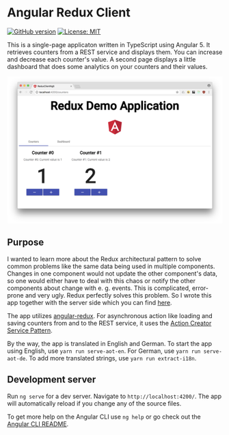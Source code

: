# Angular Redux Client

[![GitHub version](https://badge.fury.io/gh/MichaelKaaden%2Fredux-client-ng5.svg)](https://badge.fury.io/gh/MichaelKaaden%2Fredux-client-ng5)
[![License: MIT](https://img.shields.io/badge/License-MIT-yellow.svg)](https://opensource.org/licenses/MIT)

This is a single-page applicaton written in TypeScript using Angular 5. It
retrieves counters from a REST service and displays them. You can increase and
decrease each counter's value. A second page displays a little dashboard that
does some analytics on your counters and their values.

![Screenshot of the app running in the Browser](images/screenshot1.png)

## Purpose

I wanted to learn more about the Redux architectural pattern to solve common
problems like the same data being used in multiple components. Changes in one
component would not update the other component's data, so one would either have
to deal with this chaos or notify the other components about change with e. g.
events. This is complicated, error-prone and very ugly. Redux perfectly solves
this problem. So I wrote this app together with the server side which you can
find [here](https://github.com/MichaelKaaden/redux-server).

The app utilizes [angular-redux](https://github.com/angular-redux/store). For
asynchronous action like loading and saving counters from and to the REST
service, it uses the
[Action Creator Service Pattern](https://github.com/angular-redux/store/blob/master/articles/action-creator-service.md).

By the way, the app is translated in English and German. To start the app using
English, use `yarn run serve-aot-en`. For German, use `yarn run serve-aot-de`.
To add more translated strings, use `yarn run extract-i18n`.

## Development server

Run `ng serve` for a dev server. Navigate to `http://localhost:4200/`. The app
will automatically reload if you change any of the source files.

To get more help on the Angular CLI use `ng help` or go check out the
[Angular CLI README](https://github.com/angular/angular-cli/blob/master/README.md).
